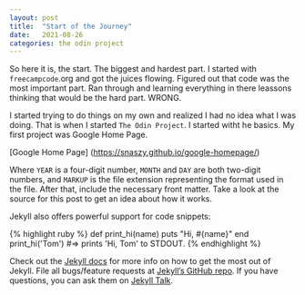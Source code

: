 ```yaml
---
layout: post
title:  "Start of the Journey"
date:   2021-08-26
categories: the odin project
---
```

So here it is, the start. The biggest and hardest part. I started with `freecampcode`.org and got the juices flowing. Figured out that code was the most important part. Ran through and learning everything in there leassons thinking that would be the hard part. WRONG.

I started trying to do things on my own and realized I had no idea what I was doing. That is when I started `The Odin Project`. I started witht he basics. My first project was Google Home Page.

[Google Home Page] (https://snaszy.github.io/google-homepage/)

Where `YEAR` is a four-digit number, `MONTH` and `DAY` are both two-digit numbers, and `MARKUP` is the file extension representing the format used in the file. After that, include the necessary front matter. Take a look at the source for this post to get an idea about how it works.

Jekyll also offers powerful support for code snippets:

{% highlight ruby %}
def print_hi(name)
  puts "Hi, #{name}"
end
print_hi('Tom')
#=> prints 'Hi, Tom' to STDOUT.
{% endhighlight %}

Check out the [Jekyll docs][jekyll-docs] for more info on how to get the most out of Jekyll. File all bugs/feature requests at [Jekyll’s GitHub repo][jekyll-gh]. If you have questions, you can ask them on [Jekyll Talk][jekyll-talk].

[jekyll-docs]: https://jekyllrb.com/docs/home
[jekyll-gh]:   https://github.com/jekyll/jekyll
[jekyll-talk]: https://talk.jekyllrb.com/
